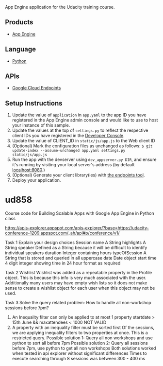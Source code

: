 App Engine application for the Udacity training course.

## Products
- [App Engine][1]

## Language
- [Python][2]

## APIs
- [Google Cloud Endpoints][3]

## Setup Instructions
1. Update the value of `application` in `app.yaml` to the app ID you
   have registered in the App Engine admin console and would like to use to host
   your instance of this sample.
1. Update the values at the top of `settings.py` to
   reflect the respective client IDs you have registered in the
   [Developer Console][4].
1. Update the value of CLIENT_ID in `static/js/app.js` to the Web client ID
1. (Optional) Mark the configuration files as unchanged as follows:
   `$ git update-index --assume-unchanged app.yaml settings.py static/js/app.js`
1. Run the app with the devserver using `dev_appserver.py DIR`, and ensure it's running by visiting your local server's address (by default [localhost:8080][5].)
1. (Optional) Generate your client library(ies) with [the endpoints tool][6].
1. Deploy your application.


[1]: https://developers.google.com/appengine
[2]: http://python.org
[3]: https://developers.google.com/appengine/docs/python/endpoints/
[4]: https://console.developers.google.com/
[5]: https://localhost:8080/
[6]: https://developers.google.com/appengine/docs/python/endpoints/endpoints_tool

ud858
=====

Course code for Building Scalable Apps with Google App Engine in Python class

https://apis-explorer.appspot.com/apis-explorer/?base=https://udacity-conference-1209.appspot.com/_ah/api#p/conference/v1/

Task 1 Explain your design choices
Session name           A String
highlights             A String
speaker                Defined as a String because it will be difficult to identify individual speakers
duration              Integer containing hours
typeOfSession          A String that is stored and queried in all uppercase
date                   Date object
start time             4 digit integer showing time in 24 hour format as required


Task 2 Wishlist
Wishlist was added as a repeatable property in the Profile object. This is because this info is very much associated with the user.
Additionally many users may have empty wish lists so it does not make sense to create a wishlist object for each user when this object
may not be used.

Task 3 Solve the query related problem:
How to handle all non-workshop sessions before 7pm? 
1. An Inequality filter can only be applied to at most 1 property
startdate > 15th June && maxattendees < 1000 NOT VALID
2. A property with an inequality filter must be sorted first
Of the sessions, we are applying inequality filters to two properties at once. This is a restricted query.
Possible solution 1:
Query all non workshops and use python to sort all before 7pm
Possible solution 2:
Query all sessions before 7pm, use python to get all non workshops
Both solutions worked when tested in api explorer without significant differences
Times to execute searching through 8 sessions was between 300 - 400 ms

